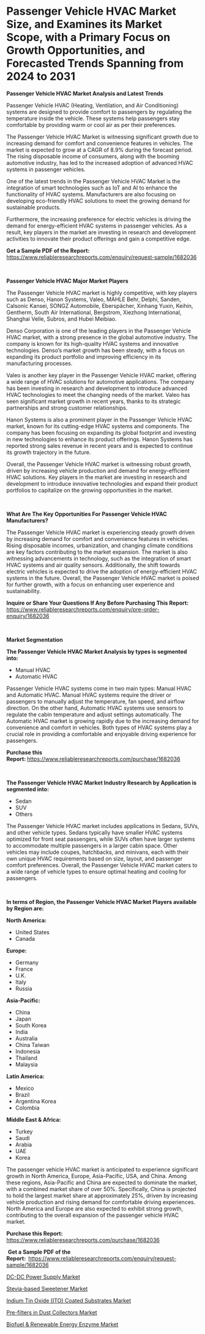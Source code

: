 <p><h1>Passenger Vehicle HVAC Market Size, and Examines its Market Scope, with a Primary Focus on Growth Opportunities, and Forecasted Trends Spanning from 2024 to 2031</h1></p><p><strong>Passenger Vehicle HVAC Market Analysis and Latest Trends</strong></p>
<p><p>Passenger Vehicle HVAC (Heating, Ventilation, and Air Conditioning) systems are designed to provide comfort to passengers by regulating the temperature inside the vehicle. These systems help passengers stay comfortable by providing warm or cool air as per their preferences.</p><p>The Passenger Vehicle HVAC Market is witnessing significant growth due to increasing demand for comfort and convenience features in vehicles. The market is expected to grow at a CAGR of 8.9% during the forecast period. The rising disposable income of consumers, along with the booming automotive industry, has led to the increased adoption of advanced HVAC systems in passenger vehicles.</p><p>One of the latest trends in the Passenger Vehicle HVAC Market is the integration of smart technologies such as IoT and AI to enhance the functionality of HVAC systems. Manufacturers are also focusing on developing eco-friendly HVAC solutions to meet the growing demand for sustainable products.</p><p>Furthermore, the increasing preference for electric vehicles is driving the demand for energy-efficient HVAC systems in passenger vehicles. As a result, key players in the market are investing in research and development activities to innovate their product offerings and gain a competitive edge.</p></p>
<p><strong>Get a Sample PDF of the Report:&nbsp;</strong> <a href="https://www.reliableresearchreports.com/enquiry/request-sample/1682036">https://www.reliableresearchreports.com/enquiry/request-sample/1682036</a></p>
<p>&nbsp;</p>
<p><strong>Passenger Vehicle HVAC Major Market Players</strong></p>
<p><p>The Passenger Vehicle HVAC market is highly competitive, with key players such as Denso, Hanon Systems, Valeo, MAHLE Behr, Delphi, Sanden, Calsonic Kansei, SONGZ Automobile, Eberspächer, Xinhang Yuxin, Keihin, Gentherm, South Air International, Bergstrom, Xiezhong International, Shanghai Velle, Subros, and Hubei Meibiao.</p><p>Denso Corporation is one of the leading players in the Passenger Vehicle HVAC market, with a strong presence in the global automotive industry. The company is known for its high-quality HVAC systems and innovative technologies. Denso’s market growth has been steady, with a focus on expanding its product portfolio and improving efficiency in its manufacturing processes.</p><p>Valeo is another key player in the Passenger Vehicle HVAC market, offering a wide range of HVAC solutions for automotive applications. The company has been investing in research and development to introduce advanced HVAC technologies to meet the changing needs of the market. Valeo has seen significant market growth in recent years, thanks to its strategic partnerships and strong customer relationships.</p><p>Hanon Systems is also a prominent player in the Passenger Vehicle HVAC market, known for its cutting-edge HVAC systems and components. The company has been focusing on expanding its global footprint and investing in new technologies to enhance its product offerings. Hanon Systems has reported strong sales revenue in recent years and is expected to continue its growth trajectory in the future.</p><p>Overall, the Passenger Vehicle HVAC market is witnessing robust growth, driven by increasing vehicle production and demand for energy-efficient HVAC solutions. Key players in the market are investing in research and development to introduce innovative technologies and expand their product portfolios to capitalize on the growing opportunities in the market.</p></p>
<p>&nbsp;</p>
<p><strong>What Are The Key Opportunities For Passenger Vehicle HVAC Manufacturers?</strong></p>
<p><p>The Passenger Vehicle HVAC market is experiencing steady growth driven by increasing demand for comfort and convenience features in vehicles. Rising disposable incomes, urbanization, and changing climate conditions are key factors contributing to the market expansion. The market is also witnessing advancements in technology, such as the integration of smart HVAC systems and air quality sensors. Additionally, the shift towards electric vehicles is expected to drive the adoption of energy-efficient HVAC systems in the future. Overall, the Passenger Vehicle HVAC market is poised for further growth, with a focus on enhancing user experience and sustainability.</p></p>
<p><strong>Inquire or Share Your Questions If Any Before Purchasing This Report:</strong> <a href="https://www.reliableresearchreports.com/enquiry/pre-order-enquiry/1682036">https://www.reliableresearchreports.com/enquiry/pre-order-enquiry/1682036</a></p>
<p>&nbsp;</p>
<p><strong>Market Segmentation</strong></p>
<p><strong>The Passenger Vehicle HVAC Market Analysis by types is segmented into:</strong></p>
<p><ul><li>Manual HVAC</li><li>Automatic HVAC</li></ul></p>
<p><p>Passenger Vehicle HVAC systems come in two main types: Manual HVAC and Automatic HVAC. Manual HVAC systems require the driver or passengers to manually adjust the temperature, fan speed, and airflow direction. On the other hand, Automatic HVAC systems use sensors to regulate the cabin temperature and adjust settings automatically. The Automatic HVAC market is growing rapidly due to the increasing demand for convenience and comfort in vehicles. Both types of HVAC systems play a crucial role in providing a comfortable and enjoyable driving experience for passengers.</p></p>
<p><strong>Purchase this Report:&nbsp;</strong><a href="https://www.reliableresearchreports.com/purchase/1682036">https://www.reliableresearchreports.com/purchase/1682036</a></p>
<p>&nbsp;</p>
<p><strong>The Passenger Vehicle HVAC Market Industry Research by Application is segmented into:</strong></p>
<p><ul><li>Sedan</li><li>SUV</li><li>Others</li></ul></p>
<p><p>The Passenger Vehicle HVAC market includes applications in Sedans, SUVs, and other vehicle types. Sedans typically have smaller HVAC systems optimized for front seat passengers, while SUVs often have larger systems to accommodate multiple passengers in a larger cabin space. Other vehicles may include coupes, hatchbacks, and minivans, each with their own unique HVAC requirements based on size, layout, and passenger comfort preferences. Overall, the Passenger Vehicle HVAC market caters to a wide range of vehicle types to ensure optimal heating and cooling for passengers.</p></p>
<p>&nbsp;</p>
<p><strong>In terms of Region, the Passenger Vehicle HVAC Market Players available by Region are:</strong></p>
<p>
    <p> <strong> North America: </strong>
        <ul>
            <li>United States</li>
            <li>Canada</li>
        </ul>
        </p> 
    <p> <strong> Europe: </strong>
        <ul>
            <li>Germany</li>
            <li>France</li>
            <li>U.K.</li>
            <li>Italy</li>
            <li>Russia</li>
        </ul>
        </p> 
    <p> <strong> Asia-Pacific: </strong>
        <ul>
            <li>China</li>
            <li>Japan</li>
            <li>South Korea</li>
            <li>India</li>
            <li>Australia</li>
            <li>China Taiwan</li>
            <li>Indonesia</li>
            <li>Thailand</li>
            <li>Malaysia</li>
        </ul>
        </p> 
    <p> <strong> Latin America: </strong>
        <ul>
            <li>Mexico</li>
            <li>Brazil</li>
            <li>Argentina Korea</li>
            <li>Colombia</li>
        </ul>
        </p> 
    <p> <strong> Middle East & Africa: </strong>
        <ul>
            <li>Turkey</li>
            <li>Saudi</li>
            <li>Arabia</li>
            <li>UAE</li>
            <li>Korea</li>
        </ul>
    </p>
    </p>
<p><p>The passenger vehicle HVAC market is anticipated to experience significant growth in North America, Europe, Asia-Pacific, USA, and China. Among these regions, Asia-Pacific and China are expected to dominate the market, with a combined market share of over 50%. Specifically, China is projected to hold the largest market share at approximately 25%, driven by increasing vehicle production and rising demand for comfortable driving experiences. North America and Europe are also expected to exhibit strong growth, contributing to the overall expansion of the passenger vehicle HVAC market.</p></p>
<p><strong>Purchase this Report: </strong><a href="https://www.reliableresearchreports.com/purchase/1682036">https://www.reliableresearchreports.com/purchase/1682036</a></p>
<p>&nbsp;<strong>Get a Sample PDF of the Report:&nbsp;&nbsp;</strong><a href="https://www.reliableresearchreports.com/enquiry/request-sample/1682036">https://www.reliableresearchreports.com/enquiry/request-sample/1682036</a></p>
<p><strong></strong></p>
<p><p><a href="https://github.com/kathiaseamanalvaradovlprc2h/Market-Research-Report-List-1/blob/main/dc-dc-power-supply-market.md">DC-DC Power Supply Market</a></p><p><a href="https://issuu.com/reportprime-2/docs/stevia-based-sweetener-market-size-2030.pptx">Stevia-based Sweetener Market</a></p><p><a href="https://github.com/wusalecollins540tpqoz/Market-Research-Report-List-1/blob/main/indium-tin-oxide-ito-coated-substrates-market.md">Indium Tin Oxide (ITO) Coated Substrates Market</a></p><p><a href="https://github.com/pjcfca/Market-Research-Report-List-1/blob/main/pre-filters-in-dust-collectors-market.md">Pre-filters in Dust Collectors Market</a></p><p><a href="https://issuu.com/reportprime-2/docs/biofuel-renewable-energy-enzyme-market-size-2030.p">Biofuel & Renewable Energy Enzyme Market</a></p></p>